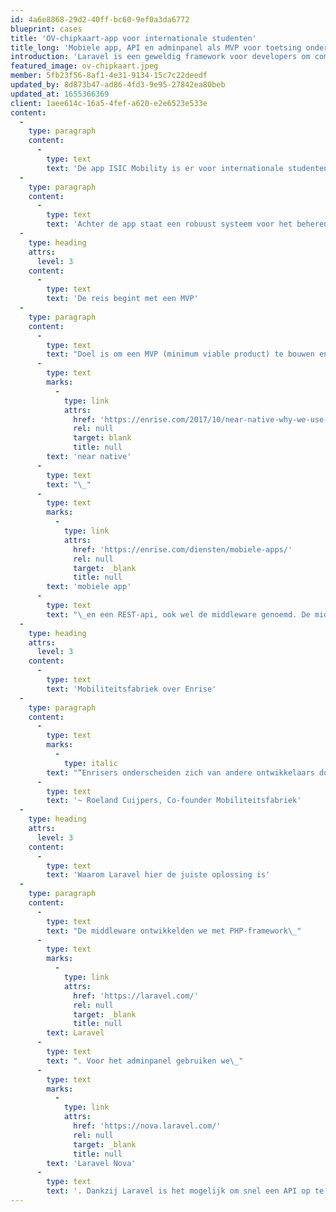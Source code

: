 ```yaml
---
id: 4a6e8868-29d2-40ff-bc60-9ef0a3da6772
blueprint: cases
title: 'OV-chipkaart-app voor internationale studenten'
title_long: 'Mobiele app, API en adminpanel als MVP voor toetsing onder duizenden reizigers'
introduction: 'Laravel is een geweldig framework voor developers om complexe webapplicaties in te bouwen. Maar voor opdrachtgevers is het soms lastig om te bepalen wat er nou eigenlijk allemaal te bouwen is met Laravel. In een aantal showcases inspireren we potentiële opdrachtgevers met concrete oplossingen die door onze leden zijn gebouwd met behulp van Laravel.'
featured_image: ov-chipkaart.jpeg
member: 5fb23f56-8af1-4e31-9134-15c7c22deedf
updated_by: 8d873b47-ad86-4fd3-9e95-27842ea80beb
updated_at: 1655366369
client: 1aee614c-16a5-4fef-a620-e2e6523e533e
content:
  -
    type: paragraph
    content:
      -
        type: text
        text: 'De app ISIC Mobility is er voor internationale studenten om gemakkelijk mobiliteitskaarten (zoals OV-chip) te kunnen toevoegen en activeren. In de app kan de gebruiker zijn of haar profiel beheren, betalingen instellen en reistransacties en rekeningen inzien. We bieden ook de mogelijkheid om vanuit de app de rekening direct te betalen.'
  -
    type: paragraph
    content:
      -
        type: text
        text: 'Achter de app staat een robuust systeem voor het beheren van de internationale studenten die gebruik maken van de ISIC Mobility app. Door kritisch te kijken naar de belangrijkste features voor de eindgebruikers en het beheer ervan, vormt het nu de basis van een future-proof platform voor contactloos reizen in Nederland.'
  -
    type: heading
    attrs:
      level: 3
    content:
      -
        type: text
        text: 'De reis begint met een MVP'
  -
    type: paragraph
    content:
      -
        type: text
        text: "Doel is om een MVP (minimum viable product) te bouwen en deze te toetsen onder internationale studenten. Het moet de basis vormen voor doorontwikkeling naar andere mobiliteitsoplossingen. We ontwikkelden parallel aan een\_"
      -
        type: text
        marks:
          -
            type: link
            attrs:
              href: 'https://enrise.com/2017/10/near-native-why-we-use-this-for-mobile-applications/'
              rel: null
              target: blank
              title: null
        text: 'near native'
      -
        type: text
        text: "\_"
      -
        type: text
        marks:
          -
            type: link
            attrs:
              href: 'https://enrise.com/diensten/mobiele-apps/'
              rel: null
              target: _blank
              title: null
        text: 'mobiele app'
      -
        type: text
        text: "\_en een REST-api, ook wel de middleware genoemd. De middleware is gericht op het verwerken van transacties via Mobiliteitsfabriek. Deze transacties worden aan de app beschikbaar gesteld via een API. Transacties worden omgezet naar rekeningen, die via payment provider Mollie worden betaald via en automatische incasso. Naast de API hebben we ook een adminpanel gekoppeld aan de middleware, zodat Mobiliteitsfabriek gebruikersaccounts kunnen beheren."
  -
    type: heading
    attrs:
      level: 3
    content:
      -
        type: text
        text: 'Mobiliteitsfabriek over Enrise'
  -
    type: paragraph
    content:
      -
        type: text
        marks:
          -
            type: italic
        text: "“Enrisers onderscheiden zich van andere ontwikkelaars door hun openheid naar de klant toe, professionaliteit en samen een team vormen. Er voor gaan.”\_"
      -
        type: text
        text: '~ Roeland Cuijpers, Co-founder Mobiliteitsfabriek'
  -
    type: heading
    attrs:
      level: 3
    content:
      -
        type: text
        text: 'Waarom Laravel hier de juiste oplossing is'
  -
    type: paragraph
    content:
      -
        type: text
        text: "De middleware ontwikkelden we met PHP-framework\_"
      -
        type: text
        marks:
          -
            type: link
            attrs:
              href: 'https://laravel.com/'
              rel: null
              target: _blank
              title: null
        text: Laravel
      -
        type: text
        text: ". Voor het adminpanel gebruiken we\_"
      -
        type: text
        marks:
          -
            type: link
            attrs:
              href: 'https://nova.laravel.com/'
              rel: null
              target: _blank
              title: null
        text: 'Laravel Nova'
      -
        type: text
        text: '. Dankzij Laravel is het mogelijk om snel een API op te zetten voor de mobiele app. Met Laravel Nova heeft de klant direct controle over alle data in de applicatie vanuit een mooi admin panel. Doordat wij gebruik maken van ontwikkeltools die mobiele applicaties kunnen uitgeven op zowel Android als iOS, is de app voor Mobiliteitsfabriek ook gelijk platformonafhankelijk. Met slechts een kleine extra handeling wordt de applicatie zowel in de Apple App Store als in de Google Play Store beschikbaar.'
---
```

